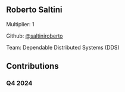 
## Roberto Saltini
Multiplier: 1

Github: [@saltiniroberto](https://github.com/saltiniroberto)

Team: Dependable Distributed Systems (DDS)

## Contributions

### Q4 2024

